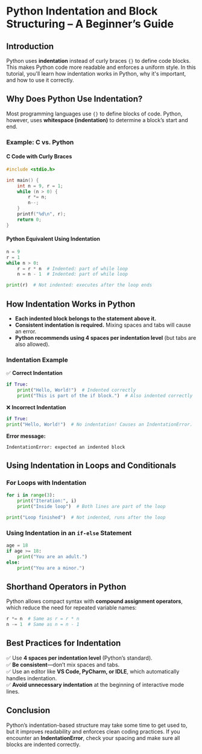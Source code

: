 # **Python Indentation and Block Structuring – A Beginner’s Guide**

## **Introduction**

Python uses **indentation** instead of curly braces `{}` to define code blocks. This makes Python code more readable and enforces a uniform style. In this tutorial, you'll learn how indentation works in Python, why it's important, and how to use it correctly.

## **Why Does Python Use Indentation?**

Most programming languages use `{}` to define blocks of code. Python, however, uses **whitespace (indentation)** to determine a block’s start and end.

### **Example: C vs. Python**

#### **C Code with Curly Braces**

```c
#include <stdio.h>

int main() {
    int n = 9, r = 1;
    while (n > 0) {
        r *= n;
        n--;
    }
    printf("%d\n", r);
    return 0;
}
```

#### **Python Equivalent Using Indentation**

```python
n = 9
r = 1
while n > 0:
    r = r * n  # Indented: part of while loop
    n = n - 1  # Indented: part of while loop

print(r)  # Not indented: executes after the loop ends
```

## **How Indentation Works in Python**

- **Each indented block belongs to the statement above it.**
- **Consistent indentation is required.** Mixing spaces and tabs will cause an error.
- **Python recommends using 4 spaces per indentation level** (but tabs are also allowed).

### **Indentation Example**

✅ **Correct Indentation**

```python
if True:
    print("Hello, World!")  # Indented correctly
    print("This is part of the if block.")  # Also indented correctly
```

❌ **Incorrect Indentation**

```python
if True:
print("Hello, World!")  # No indentation! Causes an IndentationError.
```

**Error message:**

```
IndentationError: expected an indented block
```

## **Using Indentation in Loops and Conditionals**

### **For Loops with Indentation**

```python
for i in range(3):
    print("Iteration:", i)
    print("Inside loop")  # Both lines are part of the loop

print("Loop finished")  # Not indented, runs after the loop
```

### **Using Indentation in an `if-else` Statement**

```python
age = 18
if age >= 18:
    print("You are an adult.")
else:
    print("You are a minor.")
```

## **Shorthand Operators in Python**

Python allows compact syntax with **compound assignment operators**, which reduce the need for repeated variable names:

```python
r *= n  # Same as r = r * n
n -= 1  # Same as n = n - 1
```

## **Best Practices for Indentation**

✅ Use **4 spaces per indentation level** (Python’s standard).  
✅ **Be consistent**—don’t mix spaces and tabs.  
✅ Use an editor like **VS Code, PyCharm, or IDLE**, which automatically handles indentation.  
✅ **Avoid unnecessary indentation** at the beginning of interactive mode lines.

## **Conclusion**

Python’s indentation-based structure may take some time to get used to, but it improves readability and enforces clean coding practices. If you encounter an **IndentationError**, check your spacing and make sure all blocks are indented correctly.
